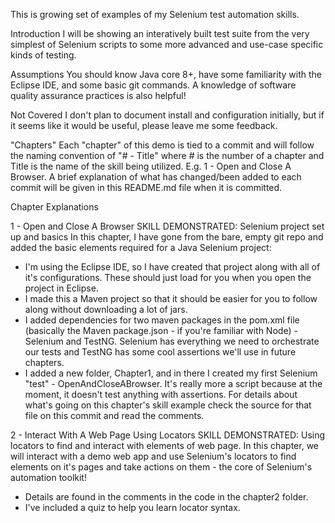 This is growing set of examples of my Selenium test automation skills.

Introduction
I will be showing an interatively built test suite from the very simplest of Selenium scripts to some more advanced and use-case specific kinds of testing.

Assumptions
You should know Java core 8+, have some familiarity with the Eclipse IDE, and some basic git commands. A knowledge of software quality assurance practices is also helpful!

Not Covered
I don't plan to document install and configuration initially, but if it seems like it would be useful, please leave me some feedback.

"Chapters"
Each "chapter" of this demo is tied to a commit and will follow the naming convention of "# - Title" where # is the number of a chapter and Title is the name of the skill being utilized. E.g. 1 - Open and Close A Browser. A brief explanation of what has changed/been added to each commit will be given in this README.md file when it is committed.

Chapter Explanations

1 - Open and Close A Browser
SKILL DEMONSTRATED: Selenium project set up and basics
In this chapter, I have gone from the bare, empty git repo and added the basic elements required for a Java Selenium project:

* I'm using the Eclipse IDE, so I have created that project along with all of it's configurations. These should just load for you when you open the project in Eclipse.
* I made this a Maven project so that it should be easier for you to follow along without downloading a lot of jars.
* I added dependencies for two maven packages in the pom.xml file (basically the Maven package.json - if you're familiar with Node) - Selenium and TestNG. Selenium has everything we need to orchestrate our tests and TestNG has some cool assertions we'll use in future chapters.
* I added a new folder, Chapter1, and in there I created my first Selenium "test" - OpenAndCloseABrowser. It's really more a script because at the moment, it doesn't test anything with assertions. For details about what's going on this chapter's skill example check the source for that file on this commit and read the comments.

2 - Interact With A Web Page Using Locators
SKILL DEMONSTRATED: Using locators to find and interact with elements of web page.
In this chapter, we will interact with a demo web app and use Selenium's locators to find elements on it's pages and take actions on them - the core of Selenium's automation toolkit!

* Details are found in the comments in the code in the chapter2 folder.
* I've included a quiz to help you learn locator syntax.


